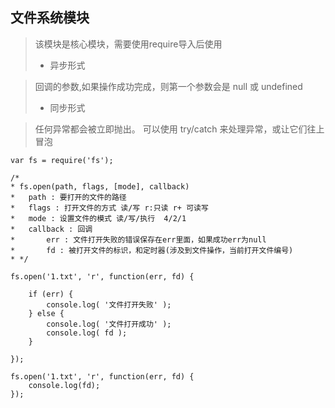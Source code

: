 ## 文件系统模块

> 该模块是核心模块，需要使用require导入后使用
> * 异步形式

>    回调的参数,如果操作成功完成，则第一个参数会是 null 或 undefined
>* 同步形式

>    任何异常都会被立即抛出。 可以使用 try/catch 来处理异常，或让它们往上冒泡

```
var fs = require('fs');

/*
* fs.open(path, flags, [mode], callback)
*   path : 要打开的文件的路径
*   flags : 打开文件的方式 读/写 r:只读 r+ 可读写
*   mode : 设置文件的模式 读/写/执行  4/2/1
*   callback : 回调
*       err : 文件打开失败的错误保存在err里面，如果成功err为null
*       fd : 被打开文件的标识，和定时器(涉及到文件操作，当前打开文件编号)
* */

fs.open('1.txt', 'r', function(err, fd) {

    if (err) {
        console.log( '文件打开失败' );
    } else {
        console.log( '文件打开成功' );
        console.log( fd );
    }
    
});

fs.open('1.txt', 'r', function(err, fd) {
    console.log(fd);
});

```